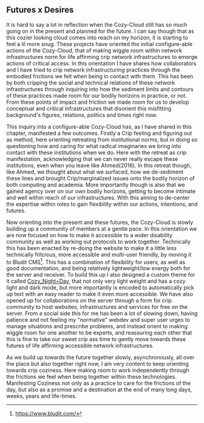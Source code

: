 ## Futures x Desires

It is hard to say a lot in reflection when the Cozy-Cloud still has so much going on in the present and planned for the future. I can say though that as this cozier looking cloud comes into reach on my horizon, it is starting to feel a lil more snug. These projects have oriented the initial configure-able actions of the Cozy-Cloud, that of making wiggle room within network infrastructures norm for life affirming crip network infrastructures to emerge actions of critical access. In this orientation I have shares how collaborators and I have tried to crip network infrastructuring practices through the embodied frictions we felt when being in contact with them. This has been by both cripping the social and technical relations of these network infrastructures through inquiring into how the sediment limits and contours of these practices made room for our bodily horizons in practice, or not. From these points of impact and friction we made room for us to develop conceptual and critical infrastructures that  disorient this misfitting background's figures, relations, politics and times right now. 

This inquiry into a configure-able Cozy-Cloud has, as I have shared in this chapter, manifested a few outcomes. Firstly a Crip feeling and figuring out as method, here orienting retreating from institutional norms, but in doing so questioning how and caring for what radical imaginaries we bring into contact with these institutions when we do. Here with the retreat as crip manifestation, acknowledging that we can never really escape these institutions, even when you leave like Ahmed(2016). In this retreat though, like Ahmed, we thought about what we surfaced, how we de-sediment these lines and brought Crip/marginalized issues onto the bodily horizon of both computing and academia. More importantly though is also that we gained agency over on our own bodily horizons, getting to become intimate and well within reach of our infrastructures. With this aiming to de-center the expertise within roles to gain flexibility within our actions, intentions, and futures.

Now orienting into the present and these futures, the Cozy-Cloud is slowly building up a community of members at a gentle pace. In this orientation we are now focused on how to make it accessible to a wider disability community as well as working out protocols to work together. Technically this has been enacted by re-doing the website to make it a little less technically fritcious, more accessible and multi-user friendly, by moving it to Bludit CMS[^641]. This has a combination of flexibility for users, as well as good documentation, and being relatively lightweight/low energy both for the server and receiver. To build this up I also designed a custom theme for it called [Cozy_Night+Day](../../08_Artworks/Cozy-Cloud/Cozy_Night+Day/Cozy_Night+Day.md), that not only very light weight and has a cozy light and dark mode, but more importantly is encoded to automatically pick up text with an easy reader to make it even more accessible. We have also opened up for collaborations on the server through a form for crip community to host websites, infrastructures and services for free on the server. From a social side this for me has been a lot of slowing down, having patience and not feeling my "normative" webdev and super user urges to manage situations and prescribe problems, and instead orient to making wiggle room for one another to be experts, and reassuring each other that this is fine to take our sweet crip ass time to gently move towards these futures of life affirming accessible network infrastructures.

As we build up towards the future together slowly, asynchronously, all over the place but also together right now, I am very content to keep orienting towards crip coziness. Here making room to work independently through the frictions we feel when being together within these technologies.  Manifesting Coziness not only as a practice to care for the frictions of the day, but also as a promise and a destination at the end of many long days, weeks, years and life-times.

[^641]: https://www.bludit.com/